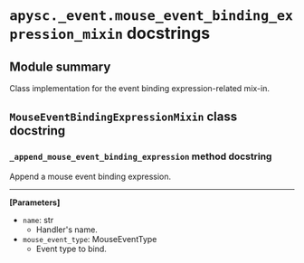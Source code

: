 # `apysc._event.mouse_event_binding_expression_mixin` docstrings

## Module summary

Class implementation for the event binding expression-related mix-in.

## `MouseEventBindingExpressionMixin` class docstring

### `_append_mouse_event_binding_expression` method docstring

Append a mouse event binding expression.<hr>

**[Parameters]**

- `name`: str
  - Handler's name.
- `mouse_event_type`: MouseEventType
  - Event type to bind.